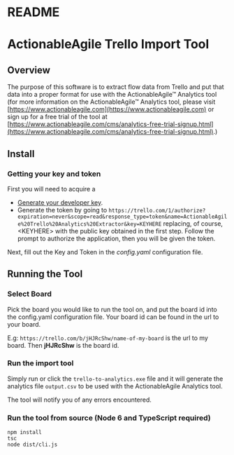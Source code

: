 # README #
 
# ActionableAgile Trello Import Tool

## Overview ##
The purpose of this software is to extract flow data from Trello and put that data into a proper format for use with the ActionableAgile&trade; Analytics tool (for more information on the ActionableAgile&trade; Analytics tool, please visit [https://www.actionableagile.com](https://www.actionableagile.com) or sign up for a free trial of the tool at [https://www.actionableagile.com/cms/analytics-free-trial-signup.html](https://www.actionableagile.com/cms/analytics-free-trial-signup.html).)  


## Install

### Getting your key and token

First you will need to acquire a 

* [Generate your developer key][devkey].
* Generate the token by going to `https://trello.com/1/authorize?expiration=never&scope=read&response_type=token&name=ActionableAgile%20Trello%20Analytics%20Extractor&key=KEYHERE` replacing, of course, &lt;KEYHERE&gt; with the public key obtained in the first step. Follow the prompt to authorize the application, then you will be given the token.

[devkey]: https://trello.com/1/appKey/generate

Next, fill out the Key and Token in the *config.yaml* configuration file.

## Running the Tool


### Select Board 
Pick the board you would like to run the tool on, and put the board id into the config.yaml configuration file. Your board id can be found in the url to your board. 

E.g: `https://trello.com/b/jHJRcShw/name-of-my-board` is the url to my board. 
Then **jHJRcShw** is the board id.
 
### Run the import tool

Simply run or click the `trello-to-analytics.exe` file and it will generate the analytics file `output.csv` to be used with the ActionableAgile Analytics tool. 

The tool will notify you of any errors encountered. 

### Run the tool from source (Node 6 and TypeScript required)
```
npm install
tsc
node dist/cli.js
```